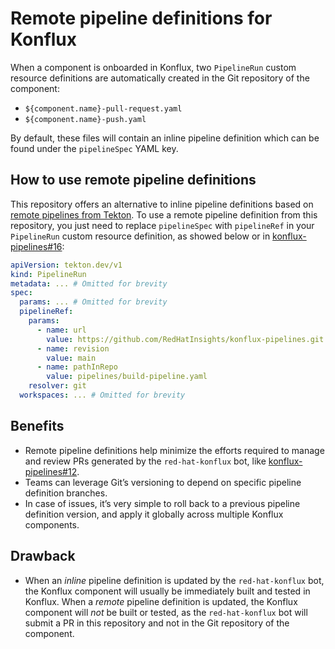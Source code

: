 # Remote pipeline definitions for Konflux

When a component is onboarded in Konflux, two `PipelineRun` custom resource definitions are automatically created in the Git repository of the component:
- `${component.name}-pull-request.yaml`
- `${component.name}-push.yaml`

By default, these files will contain an inline pipeline definition which can be found under the `pipelineSpec` YAML key.

## How to use remote pipeline definitions

This repository offers an alternative to inline pipeline definitions based on [remote pipelines from Tekton](https://tekton.dev/docs/pipelines/resolution/).
To use a remote pipeline definition from this repository, you just need to replace `pipelineSpec` with `pipelineRef` in your `PipelineRun` custom resource definition, as showed below or in [konflux-pipelines#16](https://github.com/RedHatInsights/konflux-pipelines/pull/16):

```yaml
apiVersion: tekton.dev/v1
kind: PipelineRun
metadata: ... # Omitted for brevity
spec:
  params: ... # Omitted for brevity
  pipelineRef:
    params:
      - name: url
        value: https://github.com/RedHatInsights/konflux-pipelines.git
      - name: revision
        value: main
      - name: pathInRepo
        value: pipelines/build-pipeline.yaml
    resolver: git
  workspaces: ... # Omitted for brevity
```

## Benefits

- Remote pipeline definitions help minimize the efforts required to manage and review PRs generated by the `red-hat-konflux` bot, like [konflux-pipelines#12](https://github.com/RedHatInsights/konflux-pipelines/pull/12).
- Teams can leverage Git’s versioning to depend on specific pipeline definition branches.
- In case of issues, it’s very simple to roll back to a previous pipeline definition version, and apply it globally across multiple Konflux components.

## Drawback

- When an _inline_ pipeline definition is updated by the `red-hat-konflux` bot, the Konflux component will usually be immediately built and tested in Konflux.
When a _remote_ pipeline definition is updated, the Konflux component will _not_ be built or tested, as the `red-hat-konflux` bot will submit a PR in this repository and not in the Git repository of the component.
